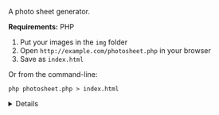 A photo sheet generator.

**Requirements:** PHP

1. Put your images in the `img` folder
2. Open `http://example.com/photosheet.php` in your browser
3. Save as `index.html`

Or from the command-line:

```
php photosheet.php > index.html
```

<details>
  
  <br>
  
  - Caution: it's probably unsafe(?) to host `photosheet.php` on a public server.
  - No thumbnails are generated, so compress your images, max. 2000px height or width.
  - This thing is proposed “as is”, feel free to do whatever you want with it.
  
  You can change these variables in `photosheet.php`:
  
 - Title
 - Description
 
 And the ones for layout in `style.css`:
 
 - Text size and color
 - Background color
 - Margins
 - Maximum thumbnail size

</details>

